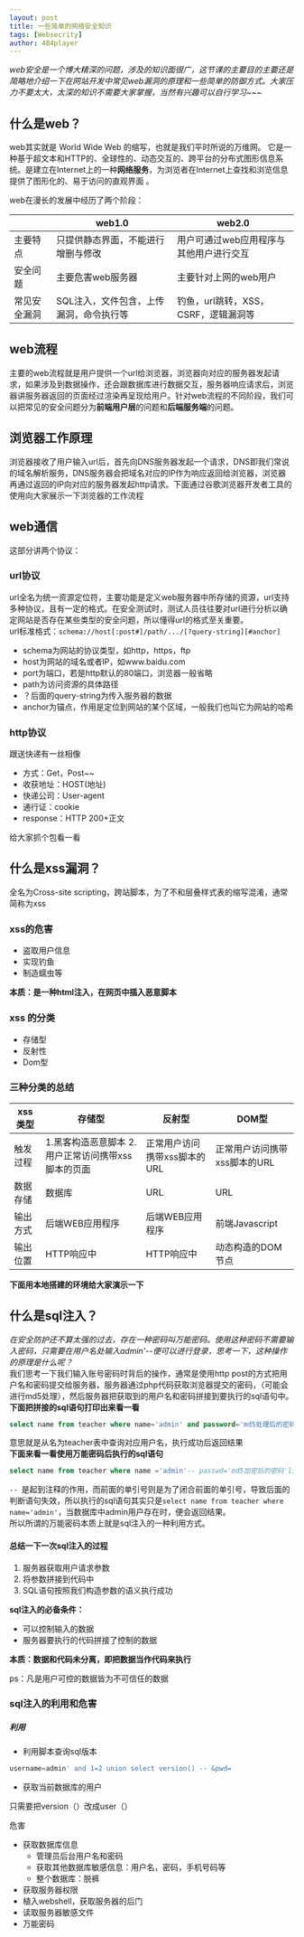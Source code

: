 ```yaml
---
layout: post
title: 一些简单的网络安全知识
tags: [Websecrity]
author: 404player
---
```


*web安全是一个博大精深的问题，涉及的知识面很广，这节课的主要目的主要还是简略地介绍一下在网站开发中常见web漏洞的原理和一些简单的防御方式。大家压力不要太大，太深的知识不需要大家掌握，当然有兴趣可以自行学习~~~*  



## 什么是web？

web其实就是 World Wide Web 的缩写，也就是我们平时所说的万维网。 它是一种基于超文本和HTTP的、全球性的、动态交互的、跨平台的分布式图形信息系统。是建立在Internet上的一种**网络服务**，为浏览者在Internet上查找和浏览信息提供了图形化的、易于访问的直观界面 。  

web在漫长的发展中经历了两个阶段：

|              | web1.0                                  | web2.0                               |
| ----------| --------------------------------------- | --------------------------------------- |
|   主要特点   | 只提供静态界面，不能进行增删与修改      | 用户可通过web应用程序与其他用户进行交互 |
|   安全问题   | 主要危害web服务器                       | 主要针对上网的web用户                   |
| 常见安全漏洞 | SQL注入，文件包含，上传漏洞，命令执行等 | 钓鱼，url跳转，XSS，CSRF，逻辑漏洞等    |

## web流程

主要的web流程就是用户提供一个url给浏览器，浏览器向对应的服务器发起请求，如果涉及到数据操作，还会跟数据库进行数据交互，服务器响应请求后，浏览器讲服务器返回的页面经过渲染再呈现给用户。针对web流程的不同阶段，我们可以把常见的安全问题分为**前端用户层**的问题和**后端服务端**的问题。

## 浏览器工作原理

浏览器接收了用户输入url后，首先向DNS服务器发起一个请求，DNS即我们常说的域名解析服务，DNS服务器会把域名对应的IP作为响应返回给浏览器，浏览器再通过返回的IP向对应的服务器发起http请求。下面通过谷歌浏览器开发者工具的使用向大家展示一下浏览器的工作流程

## web通信

这部分讲两个协议：

### url协议

url全名为统一资源定位符，主要功能是定义web服务器中所存储的资源，url支持多种协议，且有一定的格式。在安全测试时，测试人员往往要对url进行分析以确定网站是否存在某些类型的安全问题，所以懂得url的格式至关重要。  
url标准格式：`schema://host[:post#]/path/.../[?query-string][#anchor]`

- schema为网站的协议类型，如http，https，ftp
- host为网站的域名或者IP，如www.baidu.com
- port为端口，若是http默认的80端口，浏览器一般省略
- path为访问资源的具体路径
- ？后面的query-string为传入服务器的数据
- anchor为锚点，作用是定位到网站的某个区域，一般我们也叫它为网站的哈希

### http协议

跟送快递有一丝相像

- 方式：Get，Post~~
- 收获地址：HOST(地址)
- 快递公司：User-agent
- 通行证：cookie
- response：HTTP 200+正文

给大家抓个包看一看

## 什么是xss漏洞？

全名为Cross-site scripting，跨站脚本，为了不和层叠样式表的缩写混淆，通常简称为xss

### xss的危害

- 盗取用户信息
- 实现钓鱼
- 制造蠕虫等

**本质：是一种html注入，在网页中插入恶意脚本**

### xss 的分类

- 存储型
- 反射性
- Dom型

### 三种分类的总结

| xss类型  | 存储型                                               | 反射型                       | DOM型                        |
| -------- | ---------------------------------------------------- | ---------------------------- | ---------------------------- |
| 触发过程 | 1.黑客构造恶意脚本   2.用户正常访问携带xss脚本的页面 | 正常用户访问携带xss脚本的URL | 正常用户访问携带xss脚本的URL |
| 数据存储 | 数据库                                               | URL                          | URL                          |
| 输出方式 | 后端WEB应用程序                                      | 后端WEB应用程序              | 前端Javascript               |
| 输出位置 | HTTP响应中                                           | HTTP响应中                   | 动态构造的DOM节点            |

**下面用本地搭建的环境给大家演示一下**

## 什么是sql注入？

*在安全防护还不算太强的过去，存在一种密码叫万能密码。使用这种密码不需要输入密码，只需要在用户名处输入admin'--便可以进行登录，思考一下，这种操作的原理是什么呢？*  
我们思考一下我们输入账号密码时背后的操作，通常是使用http post的方式把用户名和密码提交给服务器，服务器通过php代码获取浏览器提交的密码，（可能会进行md5处理），然后服务器把获取到的用户名和密码拼接到要执行的sql语句中。  
**下面把拼接的sql语句打印出来看一看**

```sql 
select name from teacher where name='admin' and password='md5处理后的密码'
```

意思就是从名为teacher表中查询对应用户名，执行成功后返回结果  
**下面来看一看使用万能密码后执行的sql语句**

```sql
select name from teacher where name ='admin'-- passwd='md5加密后的密码'limit 1
```

`-- `是起到注释的作用，而前面的单引号则是为了闭合前面的单引号，导致后面的判断语句失效，所以执行的sql语句其实只是``select name from teacher where name='admin'``，当数据库中admin用户存在时，便会返回结果。  
所以所谓的万能密码本质上就是sql注入的一种利用方式。

#### 总结一下一次sql注入的过程

1. 服务器获取用户请求参数
2. 将参数拼接到代码中
3. SQL语句按照我们构造参数的语义执行成功

**sql注入的必备条件：**

- 可以控制输入的数据
- 服务器要执行的代码拼接了控制的数据

**本质：数据和代码未分离，即把数据当作代码来执行**

ps：凡是用户可控的数据皆为不可信任的数据 

### sql注入的利用和危害

##### 利用

- 利用脚本查询sql版本  

```sql
username=admin' and 1=2 union select version() -- &pwd=
```

- 获取当前数据库的用户  

只需要把version（）改成user（）  

危害  

- 获取数据库信息
  - 管理员后台用户名和密码
  - 获取其他数据库敏感信息：用户名，密码，手机号码等
  - 整个数据库：脱裤
- 获取服务器权限
- 植入webshell，获取服务器的后门
- 读取服务器敏感文件
- 万能密码











